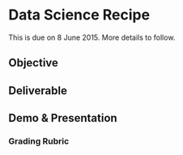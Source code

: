 # Data Science Recipe

This is due on 8 June 2015. More details to follow.

## Objective


## Deliverable


## Demo & Presentation


### Grading Rubric

